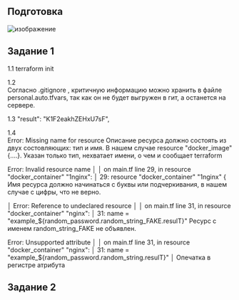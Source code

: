 ## Подготовка
![изображение](https://github.com/xvv1980/Netology-learn/assets/169840386/babd60fb-d9da-49f2-84ad-3e37bd6418ca)

## Задание 1
  1.1
    terraform init

  1.2  
Согласно .gitignore , критичную информацию можно хранить в файле personal.auto.tfvars, так как он не будет
выгружен в гит, а останется на сервере.  

  1.3 
  "result": "K1F2eakhZEHxU7sF",

  1.4  
  Error: Missing name for resource
  Описание ресурса должно состоять из двух состовляющих: тип и имя. В нашем случае
  resource "docker_image"  {....}. Указан только тип, нехватает имени, о чем и сообщает terraform

  Error: Invalid resource name
│ 
│   on main.tf line 29, in resource "docker_container" "1nginx":
│   29: resource "docker_container" "1nginx" {
 Имя ресурса должно начинаться с буквы или подчеркивания, в нашем случае с цифры, что не верно.

 
│ Error: Reference to undeclared resource
│ 
│   on main.tf line 31, in resource "docker_container" "nginx":
│   31:   name  = "example_${random_password.random_string_FAKE.resulT}"
Ресурс с именем random_string_FAKE не объявлен.

Error: Unsupported attribute
│ 
│   on main.tf line 31, in resource "docker_container" "nginx":
│   31:   name  = "example_${random_password.random_string.resulT}"
│ 
  Опечатка в регистре атрибута
  
## Задание 2

